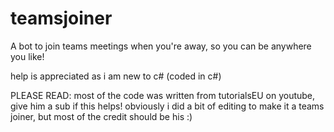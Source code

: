 # teamsjoiner
A bot to join teams meetings when you're away, so you can be anywhere you like!


help is appreciated as i am new to c# (coded in c#)

PLEASE READ: most of the code was written from tutorialsEU on youtube, give him a sub if this helps! obviously i did a bit of editing to make it a teams joiner, but most of the credit should be his :)
